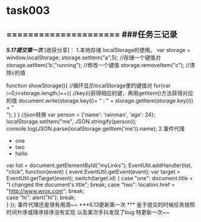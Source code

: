 # task003
=====================
###任务三记录
---------------------------------
***5.17提交第一次***
  [收获分享]：
  1.本地存储
  localStorage的使用。
var storage = window.localStorage;
storage.setItem("a",5);           //存储一个键值对
storage.setItem('b',"running");   //修改一个键值
storage.removeItem("c");          //清除c的值

function showStorage(){           //循环显示localStorage里的键值对
    for(var i=0;i<storage.length;i++){
                                  //key(i)获得相应的键，再用getItem()方法获得对应的值
    document.write(storage.key(i)+ " : " + storage.getItem(storage.key(i)) + "<br>");
   }
}
//json转换
var person = {'name': 'rainman', 'age': 24};
localStorage.setItem("me", JSON.stringify(person));
console.log(JSON.parse(localStorage.getItem('me')).name);
2.事件代理
<ul id="myLinks">
    <li id="one">one</li>
    <li id="two">two</li>   
    <li id="hi">hello</li>
</ul>

var list = document.getElementById("myLinks");
EventUtil.addHandler(list, "click", function(event) {
    event.EventUtil.getEvent(event);
    var target = EventUtil.getTarget(event);
    switch(target.id) {
        case "one":
            document.title = "I changed the document's title";
            break;
        case "two":
            location.href = "http://www.wrox.com";
            break;  
        case "hi":
            alert("hi");
            break;   
    }
});
事件代理还是很有用滴~~
***6.13更新第一次  ***
鉴于提交的时候任务按照时间升序或降序排序没有实现
以及某次手抖发现了bug
特更新一次~~

